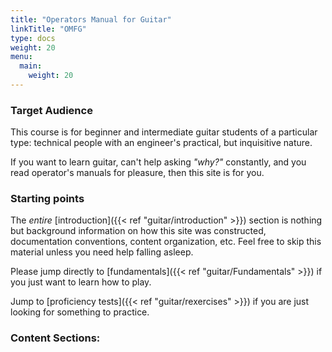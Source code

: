```yaml
---
title: "Operators Manual for Guitar"
linkTitle: "OMFG"
type: docs
weight: 20
menu:
  main:
    weight: 20
---
```


### Target Audience

This course is for beginner and intermediate guitar students of a particular type: technical people with an engineer's practical, but inquisitive nature.

If you want to learn guitar, can't help asking *"why?"* constantly, and you read operator's manuals for pleasure, then this site is for you.

### Starting points

The *entire* [introduction]({{< ref "guitar/introduction" >}}) section is nothing but background information on how this site was constructed, documentation conventions, content organization, etc. Feel free to skip this material unless you need help falling asleep.

Please jump directly to [fundamentals]({{< ref "guitar/Fundamentals" >}}) if you just want to learn how to play.

Jump to [proficiency tests]({{< ref "guitar/rexercises" >}}) if you are just looking for something to practice.

### Content Sections:
